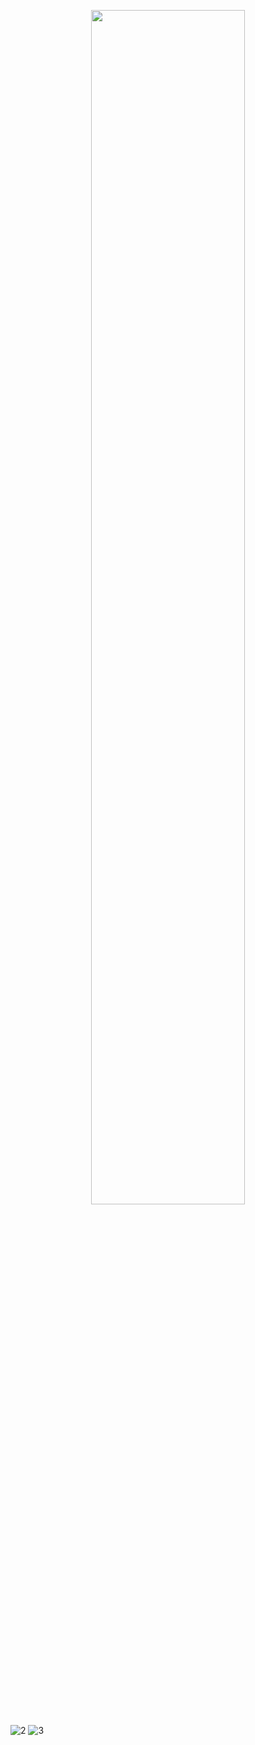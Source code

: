 <p align="center">
  <img src="https://github.com/JefHuiza/Fundamentos-de-Dise-o/assets/156036185/d3c66dfb-5faa-419b-bf1b-d897ea110ce7" width="70%">
</p>

![2](https://github.com/JefHuiza/Fundamentos-de-Dise-o/assets/151795724/8bbe39c7-6a1f-44ca-883a-cfe035510a99)
![3](https://github.com/JefHuiza/Fundamentos-de-Dise-o/assets/151795724/ae39af4d-d88a-4376-8510-1b9a40845cfb)
